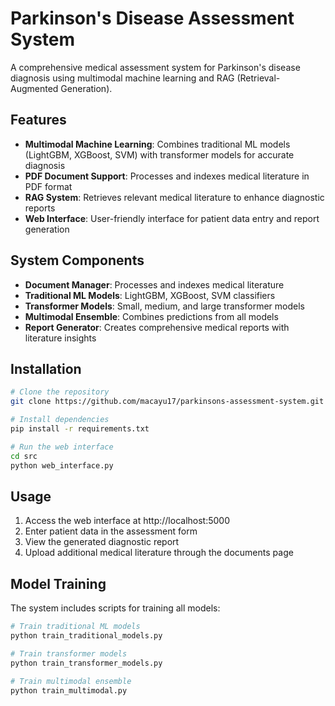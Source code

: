 # Parkinson's Disease Assessment System

A comprehensive medical assessment system for Parkinson's disease diagnosis using multimodal machine learning and RAG (Retrieval-Augmented Generation).

## Features

- **Multimodal Machine Learning**: Combines traditional ML models (LightGBM, XGBoost, SVM) with transformer models for accurate diagnosis
- **PDF Document Support**: Processes and indexes medical literature in PDF format
- **RAG System**: Retrieves relevant medical literature to enhance diagnostic reports
- **Web Interface**: User-friendly interface for patient data entry and report generation

## System Components

- **Document Manager**: Processes and indexes medical literature
- **Traditional ML Models**: LightGBM, XGBoost, SVM classifiers
- **Transformer Models**: Small, medium, and large transformer models
- **Multimodal Ensemble**: Combines predictions from all models
- **Report Generator**: Creates comprehensive medical reports with literature insights

## Installation

```bash
# Clone the repository
git clone https://github.com/macayu17/parkinsons-assessment-system.git

# Install dependencies
pip install -r requirements.txt

# Run the web interface
cd src
python web_interface.py
```

## Usage

1. Access the web interface at http://localhost:5000
2. Enter patient data in the assessment form
3. View the generated diagnostic report
4. Upload additional medical literature through the documents page

## Model Training

The system includes scripts for training all models:

```bash
# Train traditional ML models
python train_traditional_models.py

# Train transformer models
python train_transformer_models.py

# Train multimodal ensemble
python train_multimodal.py
```
